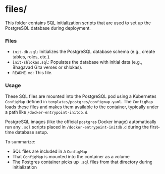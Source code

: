 # files/

This folder contains SQL initialization scripts that are used to set up the PostgreSQL database during deployment.

### Files

- `init-db.sql`: Initializes the PostgreSQL database schema (e.g., create tables, roles, etc.).
- `init-shlokas.sql`: Populates the database with initial data (e.g., Bhagavad Gita verses or shlokas).
- `README.md`: This file.

### Usage

These SQL files are mounted into the PostgreSQL pod using a Kubernetes `ConfigMap` defined in `templates/postgres/configmap.yaml`. The `ConfigMap` loads these files and makes them available to the container, typically under a path like `/docker-entrypoint-initdb.d`.

PostgreSQL images (like the official `postgres` Docker image) automatically run any `.sql` scripts placed in `/docker-entrypoint-initdb.d` during the first-time database setup.

To summarize:
- SQL files are included in a `ConfigMap`
- That `ConfigMap` is mounted into the container as a volume
- The Postgres container picks up `.sql` files from that directory during initialization

